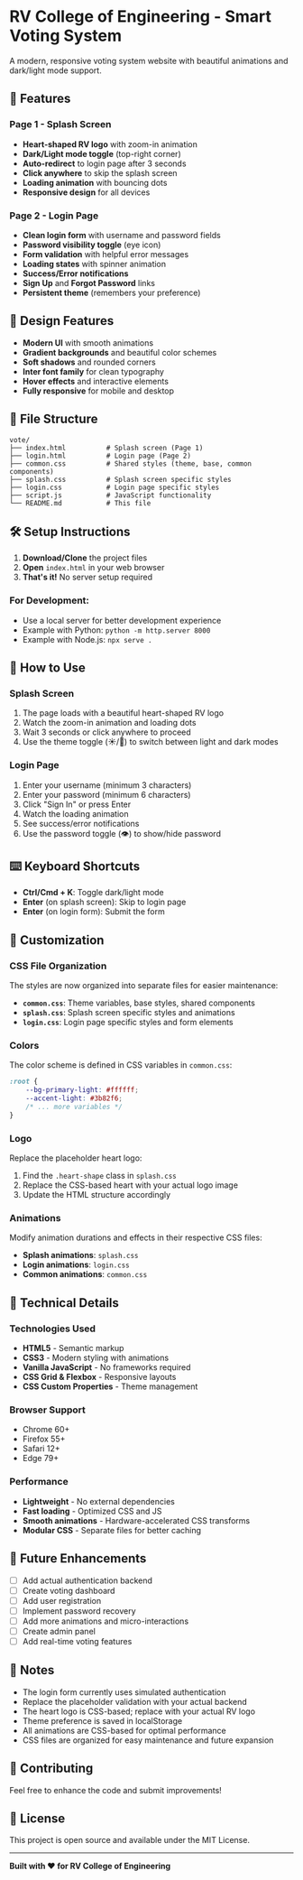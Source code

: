 # RV College of Engineering - Smart Voting System

A modern, responsive voting system website with beautiful animations and dark/light mode support.

## 🚀 Features

### Page 1 - Splash Screen
- **Heart-shaped RV logo** with zoom-in animation
- **Dark/Light mode toggle** (top-right corner)
- **Auto-redirect** to login page after 3 seconds
- **Click anywhere** to skip the splash screen
- **Loading animation** with bouncing dots
- **Responsive design** for all devices

### Page 2 - Login Page
- **Clean login form** with username and password fields
- **Password visibility toggle** (eye icon)
- **Form validation** with helpful error messages
- **Loading states** with spinner animation
- **Success/Error notifications**
- **Sign Up** and **Forgot Password** links
- **Persistent theme** (remembers your preference)

## 🎨 Design Features

- **Modern UI** with smooth animations
- **Gradient backgrounds** and beautiful color schemes
- **Soft shadows** and rounded corners
- **Inter font family** for clean typography
- **Hover effects** and interactive elements
- **Fully responsive** for mobile and desktop

## 📁 File Structure

```
vote/
├── index.html          # Splash screen (Page 1)
├── login.html          # Login page (Page 2)
├── common.css          # Shared styles (theme, base, common components)
├── splash.css          # Splash screen specific styles
├── login.css           # Login page specific styles
├── script.js           # JavaScript functionality
└── README.md           # This file
```

## 🛠️ Setup Instructions

1. **Download/Clone** the project files
2. **Open** `index.html` in your web browser
3. **That's it!** No server setup required

### For Development:
- Use a local server for better development experience
- Example with Python: `python -m http.server 8000`
- Example with Node.js: `npx serve .`

## 🎯 How to Use

### Splash Screen
1. The page loads with a beautiful heart-shaped RV logo
2. Watch the zoom-in animation and loading dots
3. Wait 3 seconds or click anywhere to proceed
4. Use the theme toggle (☀️/🌙) to switch between light and dark modes

### Login Page
1. Enter your username (minimum 3 characters)
2. Enter your password (minimum 6 characters)
3. Click "Sign In" or press Enter
4. Watch the loading animation
5. See success/error notifications
6. Use the password toggle (👁️) to show/hide password

## ⌨️ Keyboard Shortcuts

- **Ctrl/Cmd + K**: Toggle dark/light mode
- **Enter** (on splash screen): Skip to login page
- **Enter** (on login form): Submit the form

## 🎨 Customization

### CSS File Organization
The styles are now organized into separate files for easier maintenance:

- **`common.css`**: Theme variables, base styles, shared components
- **`splash.css`**: Splash screen specific styles and animations
- **`login.css`**: Login page specific styles and form elements

### Colors
The color scheme is defined in CSS variables in `common.css`:
```css
:root {
    --bg-primary-light: #ffffff;
    --accent-light: #3b82f6;
    /* ... more variables */
}
```

### Logo
Replace the placeholder heart logo:
1. Find the `.heart-shape` class in `splash.css`
2. Replace the CSS-based heart with your actual logo image
3. Update the HTML structure accordingly

### Animations
Modify animation durations and effects in their respective CSS files:
- **Splash animations**: `splash.css`
- **Login animations**: `login.css`
- **Common animations**: `common.css`

## 🔧 Technical Details

### Technologies Used
- **HTML5** - Semantic markup
- **CSS3** - Modern styling with animations
- **Vanilla JavaScript** - No frameworks required
- **CSS Grid & Flexbox** - Responsive layouts
- **CSS Custom Properties** - Theme management

### Browser Support
- Chrome 60+
- Firefox 55+
- Safari 12+
- Edge 79+

### Performance
- **Lightweight** - No external dependencies
- **Fast loading** - Optimized CSS and JS
- **Smooth animations** - Hardware-accelerated CSS transforms
- **Modular CSS** - Separate files for better caching

## 🚀 Future Enhancements

- [ ] Add actual authentication backend
- [ ] Create voting dashboard
- [ ] Add user registration
- [ ] Implement password recovery
- [ ] Add more animations and micro-interactions
- [ ] Create admin panel
- [ ] Add real-time voting features

## 📝 Notes

- The login form currently uses simulated authentication
- Replace the placeholder validation with your actual backend
- The heart logo is CSS-based; replace with your actual RV logo
- Theme preference is saved in localStorage
- All animations are CSS-based for optimal performance
- CSS files are organized for easy maintenance and future expansion

## 🤝 Contributing

Feel free to enhance the code and submit improvements!

## 📄 License

This project is open source and available under the MIT License.

---

**Built with ❤️ for RV College of Engineering** 